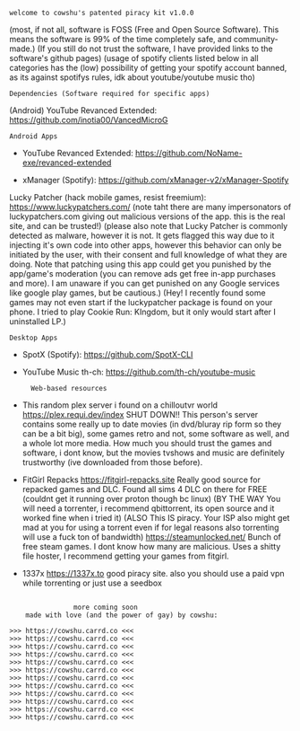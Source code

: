~~~~~~~~~~~~~~~~~~~~~~~~~~~~~~~~~~~~~~~~~~~~~~~~~~~~~~~~~~~~~~~
welcome to cowshu's patented piracy kit v1.0.0
~~~~~~~~~~~~~~~~~~~~~~~~~~~~~~~~~~~~~~~~~~~~~~~~~~~~~~~~~~~~~~~
(most, if not all, software is FOSS (Free and Open Source Software). 
This means the software is 99% of the time completely safe, and community-made.)
(If you still do not trust the software, I have provided links to the software's github pages)
(usage of spotify clients listed below in all categories has the (low) possibility of getting your spotify account banned, as its against spotifys rules, idk about youtube/youtube music tho)

	Dependencies (Software required for specific apps)

(Android) YouTube Revanced Extended:
https://github.com/inotia00/VancedMicroG

	Android Apps

- YouTube Revanced Extended:
https://github.com/NoName-exe/revanced-extended

- xManager (Spotify):
https://github.com/xManager-v2/xManager-Spotify

Lucky Patcher (hack mobile games, resist freemium):
https://www.luckypatchers.com/ 
(note taht there are many impersonators of luckypatchers.com giving out malicious versions of the app. this is the real site, and can be trusted!)
(please also note that Lucky Patcher is commonly detected as malware, however it is not. It gets flagged this way due to it injecting it's own code into other apps, however this behavior can only be initiated by the user, with their consent and full knowledge of what they are doing. Note that patching using this app could get you punished by the app/game's moderation (you can remove ads get free in-app purchases and more). I am unaware if you can get punished on any Google services like google play games, but be cautious.) (Hey! I recently found some games may not even start if the luckypatcher package is found on your phone. I tried to play Cookie Run: KIngdom, but it only would start after I uninstalled LP.)

	Desktop Apps

- SpotX (Spotify):
https://github.com/SpotX-CLI

- YouTube Music th-ch:
https://github.com/th-ch/youtube-music

        Web-based resources

- This random plex server i found on a chilloutvr world
https://plex.requi.dev/index SHUT DOWN!!
This person's server contains some really up to date movies (in dvd/bluray rip form so they can be a bit big), some games retro and not, some software as well, and a whole lot more media. How much you should trust the games and software, i dont know, but the movies tvshows and music are definitely trustworthy (ive downloaded from those before). 
- FitGirl Repacks
https://fitgirl-repacks.site
Really good source for repacked games and DLC. Found all sims 4 DLC on there for FREE (couldnt get it running over proton though bc linux) (BY THE WAY You will need a torrenter, i recommend qbittorrent, its open source and it worked fine when i tried it) (ALSO This IS piracy. Your ISP also might get mad at you for using a torrent even if for legal reasons also torrenting will use a fuck ton of bandwidth)
https://steamunlocked.net/
Bunch of free steam games. I dont know how many are malicious. Uses a shitty file hoster, I recommend getting your games from fitgirl. 
- 1337x
https://1337x.to
good piracy site. also you should use a paid vpn while torrenting or just use a seedbox

~~~~~~~~~~~~~~~~~~~~~~~~~~~~~~~~~~~~~~~~~~~~~~~~~~~~~~~~~~~~~~~~

			    more coming soon
	made with love (and the power of gay) by cowshu:

>>> https://cowshu.carrd.co <<<
>>> https://cowshu.carrd.co <<<
>>> https://cowshu.carrd.co <<<
>>> https://cowshu.carrd.co <<<
>>> https://cowshu.carrd.co <<<
>>> https://cowshu.carrd.co <<<
>>> https://cowshu.carrd.co <<<
>>> https://cowshu.carrd.co <<<
>>> https://cowshu.carrd.co <<<
>>> https://cowshu.carrd.co <<<
>>> https://cowshu.carrd.co <<<
>>> https://cowshu.carrd.co <<<
